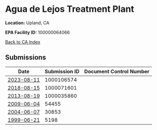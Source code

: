 # Agua de Lejos Treatment Plant

**Location:** Upland, CA

**EPA Facility ID:** 100000064066

[Back to CA Index](../../index.md)

## Submissions

| Date | Submission ID | Document Control Number |
|------|--------------|-------------------------|
| [2023-08-11](submissions/1000106574.md) | 1000106574 |  |
| [2018-08-15](submissions/1000071601.md) | 1000071601 |  |
| [2013-08-19](submissions/1000035860.md) | 1000035860 |  |
| [2009-06-04](submissions/54455.md) | 54455 |  |
| [2004-06-07](submissions/30853.md) | 30853 |  |
| [1999-06-21](submissions/5198.md) | 5198 |  |

